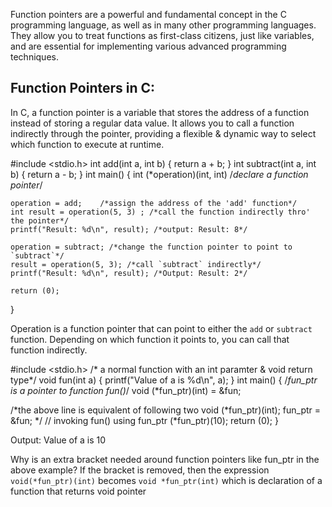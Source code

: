 Function pointers are a powerful and fundamental concept
in the C programming language, as well as in many other programming languages.
They allow you to treat functions as first-class citizens,
just like variables, and are essential for implementing various advanced programming techniques.

Function Pointers in C:
-----------------------
In C, a function pointer is a variable that stores the address
of a function instead of storing a regular data value.
It allows you to call a function indirectly through the pointer,
providing a flexible & dynamic way to select which function to
execute at runtime.

#include <stdio.h>
int add(int a, int b)
{
	return a + b;
}
int subtract(int a, int b)
{
	return a - b;
}
int main()
{
	int (*operation)(int, int) /*declare a function pointer*/
	
	operation = add;	/*assign the address of the 'add' function*/
	int result = operation(5, 3) ; /*call the function indirectly thro' the pointer*/
	printf("Result: %d\n", result); /*output: Result: 8*/

	operation = subtract; /*change the function pointer to point to `subtract`*/
	result = operation(5, 3); /*call `subtract` indirectly*/
	printf("Result: %d\n", result); /*Output: Result: 2*/
	
	return (0);
}

Operation is a function pointer that can point to either the `add` or
`subtract` function.
Depending on which function it points to, you can call that function
indirectly.

#include <stdio.h>
/* a normal function with an int paramter & void return type*/
void fun(int a)
{
	printf("Value of a is %d\n", a);
}
int main()
{
/*fun_ptr is a pointer to function fun()*/
void (*fun_ptr)(int) = &fun;

/*the above line is equivalent of following
   two void (*fun_ptr)(int);
   fun_ptr = &fun;
*/
// invoking fun() using fun_ptr
	(*fun_ptr)(10);
	return (0);
}

Output: Value of a is 10

Why is an extra bracket needed around function pointers like fun_ptr
in the above example?
If the bracket is removed, then the expression `void(*fun_ptr)(int)` becomes
`void *fun_ptr(int)` which is declaration of a function that returns void
pointer

